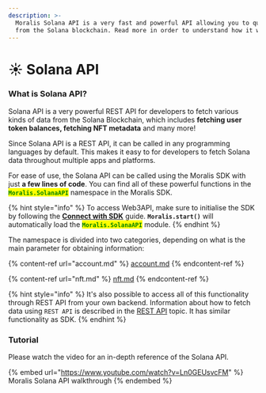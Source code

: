 ```yaml
---
description: >-
  Moralis Solana API is a very fast and powerful API allowing you to query data
  from the Solana blockchain. Read more in order to understand how it works.
---
```


# ☀ Solana API

### What is Solana API?

Solana API is a very powerful REST API for developers to fetch various kinds of data from the Solana Blockchain, which includes **fetching user token balances, fetching NFT metadata** and many more!

Since Solana API is a REST API, it can be called in any programming languages by default. This makes it easy to for developers to fetch Solana data throughout multiple apps and platforms.

For ease of use, the Solana API can be called using the Moralis SDK with just **a few lines of code**. You can find all of these powerful functions in the <mark style="color:green;">**`Moralis.SolanaAPI`**</mark> namespace in the Moralis SDK.

{% hint style="info" %}
To access Web3API, make sure to initialise the SDK by following the [**Connect with SDK**](../connect-the-sdk/) guide. **`Moralis.start()`** will automatically load the <mark style="color:green;">**`Moralis.SolanaAPI`**</mark> module.
{% endhint %}

The namespace is divided into two categories, depending on what is the main parameter for obtaining information:

{% content-ref url="account.md" %}
[account.md](account.md)
{% endcontent-ref %}

{% content-ref url="nft.md" %}
[nft.md](nft.md)
{% endcontent-ref %}

{% hint style="info" %}
It's also possible to access all of this functionality through REST API from your own backend. Information about how to fetch data using `REST API` is described in the [REST API](../web3-sdk/moralis-web3-api-rest.md) topic. It has similar functionality as SDK.
{% endhint %}

### Tutorial

Please watch the video for an in-depth reference of the Solana API.

{% embed url="https://www.youtube.com/watch?v=Ln0GEUsvcFM" %}
Moralis Solana API walkthrough
{% endembed %}

